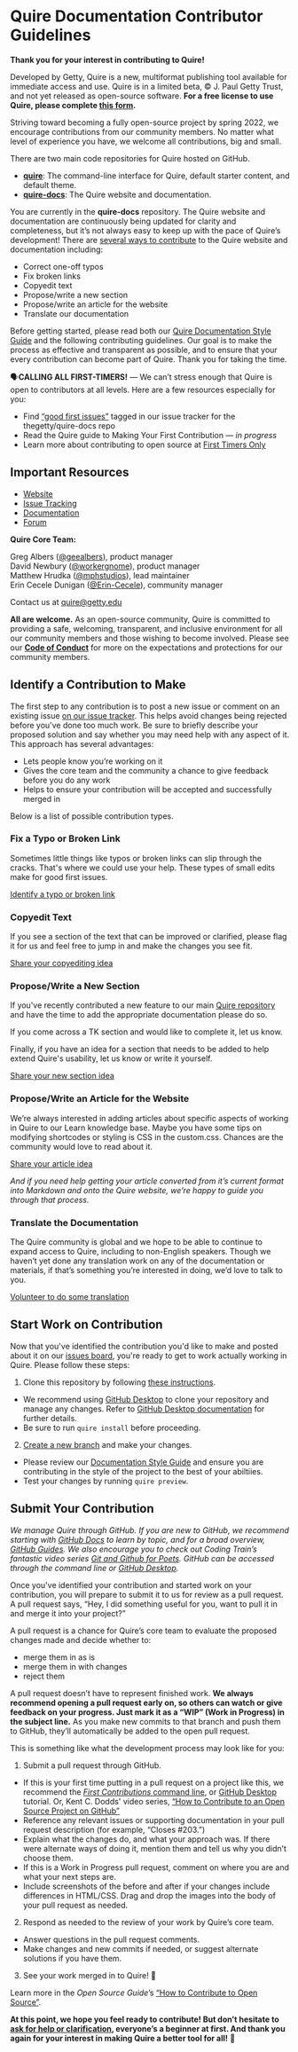 # Quire Documentation Contributor Guidelines

**Thank you for your interest in contributing to Quire!**

Developed by Getty, Quire is a new, multiformat publishing tool available for immediate access and use. Quire is in a limited beta, © J. Paul Getty Trust, and not yet released as open-source software. **For a free license to use Quire, please complete [this form](http://bit.ly/quire-signup).**

Striving toward becoming a fully open-source project by spring 2022, we encourage contributions from our community members. No matter what level of experience you have, we welcome all contributions, big and small. 

There are two main code repositories for Quire hosted on GitHub.

- [**quire**](https://github.com/thegetty/quire): The command-line interface for Quire, default starter content, and default theme.
- [**quire-docs**](https://github.com/thegetty/quire-docs): The Quire website and documentation.

You are currently in the **quire-docs** repository. The Quire website and documentation are continuously being updated for clarity and completeness, but it’s not always easy to keep up with the pace of Quire’s development! There are [several ways to contribute](#identify-a-contribution-to-make) to the Quire website and documentation including:

- Correct one-off typos
- Fix broken links 
- Copyedit text
- Propose/write a new section
- Propose/write an article for the website
- Translate our documentation

Before getting started, please read both our [Quire Documentation Style Guide](https://github.com/thegetty/quire-docs/wiki/Quire-Website-&-Documentation-Style-Guide) and the following contributing guidelines. Our goal is to make the process as effective and transparent as possible, and to ensure that your every contribution can become part of Quire. Thank you for taking the time.

🗣**CALLING ALL FIRST-TIMERS!** — We can’t stress enough that Quire is open to contributors at all levels. Here are a few resources especially for you:

- Find [“good first issues”](https://github.com/thegetty/quire-docs/issues) tagged in our issue tracker for the thegetty/quire-docs repo
- Read the Quire guide to Making Your First Contribution — *in progress*
- Learn more about contributing to open source at [First Timers Only](http://www.firsttimersonly.com/)

## Important Resources

- [Website](https://quire.getty.edu) 
- [Issue Tracking](https://github.com/thegetty/quire-docs/issues/)
- [Documentation](https://quire.getty.edu/documentation)
- [Forum](https://github.com/thegetty/quire/discussions)

**Quire Core Team:**

Greg Albers ([@geealbers](https://github.com/geealbers)), product manager<br />
David Newbury ([@workergnome](https://github.com/workergnome)), product manager<br />
Matthew Hrudka ([@mphstudios](https://github.com/mphstudios)), lead maintainer<br />
Erin Cecele Dunigan ([@Erin-Cecele](https://github.com/Erin-Cecele)), community manager<br />

Contact us at [quire@getty.edu](mailto:quire@getty.edu)

**All are welcome.** As an open-source community, Quire is committed to providing a safe, welcoming, transparent, and inclusive environment for all our community members and those wishing to become involved. Please see our **[Code of Conduct](https://github.com/thegetty/quire/blob/main/CODE_OF_CONDUCT.md)** for more on the expectations and protections for our community members.

## Identify a Contribution to Make

The first step to any contribution is to post a new issue or comment on an existing issue [on our issue tracker](https://github.com/thegetty/quire-docs/issues/). This helps avoid changes being rejected before you've done too much work. Be sure to briefly describe your proposed solution and say whether you may need help with any aspect of it. This approach has several advantages:

- Lets people know you’re working on it
- Gives the core team and the community a chance to give feedback before you do any work
- Helps to ensure your contribution will be accepted and successfully merged in

Below is a list of possible contribution types. 

### Fix a Typo or Broken Link

Sometimes little things like typos or broken links can slip through the cracks. That's where we could use your help. These types of small edits make for good first issues.  

[Identify a typo or broken link](https://github.com/thegetty/quire/issues/new)

### Copyedit Text 

If you see a section of the text that can be improved or clarified, please flag it for us and feel free to jump in and make the changes you see fit. 

[Share your copyediting idea](https://github.com/thegetty/quire/issues/new)

### Propose/Write a New Section

If you've recently contributed a new feature to our main [Quire repository](https://github.com/thegetty/quire) and have the time to add the appropriate documentation please do so. 

If you come across a TK section and would like to complete it, let us know. 

Finally, if you have an idea for a section that needs to be added to help extend Quire's usability, let us know or write it yourself. 

[Share your new section idea](https://github.com/thegetty/quire/issues/new)

### Propose/Write an Article for the Website 

We’re always interested in adding articles about specific aspects of working in Quire to our Learn knowledge base. Maybe you have some tips on modifying shortcodes or styling is CSS in the custom.css. Chances are the community would love to read about it.

[Share your article idea](https://github.com/thegetty/quire/issues/new)

*And if you need help getting your article converted from it’s current format into Markdown and onto the Quire website, we’re happy to guide you through that process.*

### Translate the Documentation

The Quire community is global and we hope to be able to continue to expand access to Quire, including to non-English speakers. Though we haven’t yet done any translation work on any of the documentation or materials, if that’s something you’re interested in doing, we’d love to talk to you.

[Volunteer to do some translation](https://github.com/thegetty/quire-docs/issues)

## Start Work on Contribution

Now that you've identified the contribution you'd like to make and posted about it on our [issues board](https://github.com/thegetty/quire/issues), you're ready to get to work actually working in Quire. Please follow these steps:

1. Clone this repository by following [these instructions](https://quire.getty.edu/documentation/github/#installing-an-existing-quire-project-from-github).
- We recommend using [GitHub Desktop](https://desktop.github.com/) to clone your repository and manage any changes. Refer to [GitHub Desktop documentation](https://docs.github.com/en/desktop) for further details.
- Be sure to run `quire install` before proceeding.

2. [Create a new branch](https://docs.github.com/en/desktop/contributing-and-collaborating-using-github-desktop/managing-branches) and make your changes.
- Please review our [Documentation Style Guide](https://github.com/thegetty/quire-docs/wiki/Quire-Website-&-Documentation-Style-Guide) and ensure you are contributing in the style of the project to the best of your abiltiies.
- Test your changes by running `quire preview`.

## Submit Your Contribution

*We manage Quire through GitHub. If you are new to GitHub, we recommend starting with [GitHub Docs](https://docs.github.com/en/free-pro-team@latest/github) to learn by topic, and for a broad overview, [GitHub Guides](https://guides.github.com/). We also encourage you to check out Coding Train’s fantastic video series [Git and Github for Poets](https://www.youtube.com/playlist?list=PLRqwX-V7Uu6ZF9C0YMKuns9sLDzK6zoiV). GitHub can be accessed through the command line or [GitHub Desktop](https://desktop.github.com/).*

Once you've identified your contribution and started work on your contribution, you will prepare to submit it to us for review as a pull request. A pull request says, “Hey, I did something useful for you, want to pull it in and merge it into your project?”

A pull request is a chance for Quire’s core team to evaluate the proposed changes made and decide whether to:

- merge them in as is
- merge them in with changes
- reject them

A pull request doesn’t have to represent finished work. **We always recommend opening a pull request early on, so others can watch or give feedback on your progress. Just mark it as a “WIP” (Work in Progress) in the subject line.** As you make new commits to that branch and push them to GitHub, they’ll automatically be added to the open pull request.

This is something like what the development process may look like for you:

1. Submit a pull request through GitHub.
  - If this is your first time putting in a pull request on a project like this, we recommend the [*First Contributions* command line](https://github.com/firstcontributions/first-contributions), or [GitHub Desktop](https://github.com/firstcontributions/first-contributions/blob/master/gui-tool-tutorials/github-desktop-tutorial.md) tutorial. Or, Kent C. Dodds' video series, [“How to Contribute to an Open Source Project on GitHub”](https://egghead.io/courses/how-to-contribute-to-an-open-source-project-on-github)
  - Reference any relevant issues or supporting documentation in your pull request description (for example, “Closes #203.”)
  - Explain what the changes do, and what your approach was. If there were alternate ways of doing it, mention them and tell us why you didn’t choose them.
  - If this is a Work in Progress pull request, comment on where you are and what your next steps are.
  - Include screenshots of the before and after if your changes include differences in HTML/CSS. Drag and drop the images into the body of your pull request as needed.
2. Respond as needed to the review of your work by Quire’s core team.
  - Answer questions in the pull request comments.
  - Make changes and new commits if needed, or suggest alternate solutions if you have them.
3. See your work merged in to Quire! 🎉

Learn more in the *Open Source Guide*’s [“How to Contribute to Open Source”](https://opensource.guide/how-to-contribute/).

**At this point, we hope you feel ready to contribute! But don’t hesitate to [ask for help or clarification](mailto:quire@getty.edu), everyone’s a beginner at first. And thank you again for your interest in making Quire a better tool for all!** 🦄
